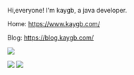 Hi,everyone!
I'm kaygb, a java developer.

Home: https://www.kaygb.com/

Blog: https://blog.kaygb.com/

![](https://i.loli.net/2020/11/16/ihQZOnesXK71MYr.png)

[![](https://data.jsdelivr.com/v1/package/gh/kaygb/kaygb/badge)](https://www.jsdelivr.com/package/gh/kaygb/kaygb)
[![](https://img.shields.io/github/license/kaygb/kaygb)](https://github.com/kaygb/kaygb/blob/master/LICENSE)
